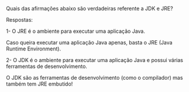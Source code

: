 Quais das afirmações abaixo são verdadeiras referente a JDK e JRE?

Respostas:

1- O JRE é o ambiente para executar uma aplicação Java.

Caso queira executar uma aplicação Java apenas, basta o JRE (Java Runtime Environment).

2- O JDK é o ambiente para executar uma aplicação Java e possui várias ferramentas de desenvolvimento.

O JDK são as ferramentas de desenvolvimento (como o compilador) mas também tem JRE embutido!